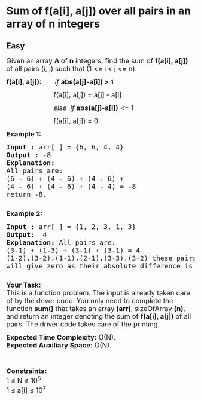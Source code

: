 # Sum of f(a[i], a[j]) over all pairs in an array of n integers
## Easy
<div class="problems_problem_content__Xm_eO"><p><span style="font-size:18px">Given an array <strong>A </strong>of <strong>n</strong> integers, find the&nbsp;sum of <strong>f(a[i], a[j]) </strong>of all pairs (i, j) such that (1 &lt;= i &lt; j &lt;= n).</span></p>

<p><span style="font-size:18px"><strong>f(a[i], a[j]):</strong>&nbsp; &nbsp; &nbsp; &nbsp;<em>if</em>&nbsp;<strong>abs(a[j]-a[i])&nbsp;&gt; 1</strong></span></p>

<p><span style="font-size:18px">&nbsp; &nbsp; &nbsp; &nbsp; &nbsp; &nbsp; &nbsp; &nbsp; &nbsp; &nbsp; &nbsp; &nbsp; &nbsp;f(a[i], a[j]) = a[j] - a[i]</span></p>

<p><span style="font-size:18px">&nbsp; &nbsp; &nbsp; &nbsp; &nbsp; &nbsp; &nbsp; &nbsp; &nbsp; &nbsp; &nbsp; &nbsp; &nbsp;<em>else &nbsp;if</em>&nbsp;<strong>abs(a[j]-a[i])</strong>&nbsp;&lt;= 1</span></p>

<p><span style="font-size:18px">&nbsp; &nbsp; &nbsp; &nbsp; &nbsp; &nbsp; &nbsp; &nbsp; &nbsp; &nbsp; &nbsp; &nbsp; &nbsp;f(a[i], a[j]) = 0&nbsp;</span></p>

<p><span style="font-size:18px"><strong>Example 1:</strong></span></p>

<pre><span style="font-size:18px"><strong>Input :</strong> arr[ ] = {6, 6, 4, 4}
<strong>Output :</strong> -8
<strong>Explanation:</strong>
All pairs are: 
(6 - 6)&nbsp;+ (4 - 6) + (4 - 6) + 
(4 - 6) + (4 - 6) + (4 - 4)&nbsp;= -8
return -8.
</span></pre>

<p><br>
<span style="font-size:18px"><strong>Example 2:</strong></span></p>

<pre><span style="font-size:18px"><strong>Input :</strong> arr[ ] = {1, 2, 3, 1, 3} <strong>
Output:</strong>  4
<strong>Explanation:</strong> All pairs are:
(3-1) + (1-3) + (3-1) + (3-1) = 4
(1-2),(3-2),(1-1),(2-1),(3-3),(3-2) these pairs
will give zero as their absolute difference is &lt;= 1</span>

</pre>

<p><span style="font-size:18px"><strong>Your Task:</strong><br>
This is a function problem. The input is already taken care of by the driver code. You only need to complete the function <strong>sum()</strong> that takes an array <strong>(arr)</strong>, sizeOfArray <strong>(n)</strong>, and return an integer denoting the sum&nbsp;of <strong>f(a[i], a[j])</strong> of all pairs. The driver code takes care of the printing.</span></p>

<p><span style="font-size:18px"><strong>Expected Time Complexity:</strong>&nbsp;O(N).<br>
<strong>Expected Auxiliary Space:</strong>&nbsp;O(N).</span></p>

<p><br>
<br>
<span style="font-size:18px"><strong>Constraints:</strong><br>
1 ≤ N ≤ 10<sup>5</sup><br>
1 ≤ a[i] ≤ 10<sup>7</sup></span></p>
</div>